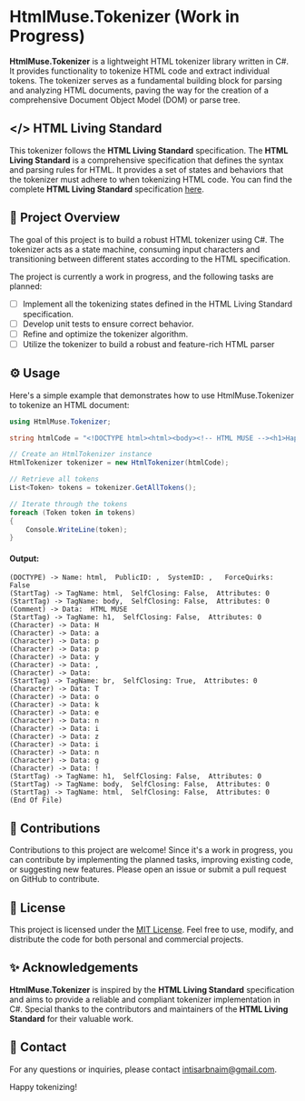 # HtmlMuse.Tokenizer (Work in Progress)

**HtmlMuse.Tokenizer** is a lightweight HTML tokenizer library written in C#. It provides functionality to tokenize HTML code and extract individual tokens. The tokenizer serves as a fundamental building block for parsing and analyzing HTML documents, paving the way for the creation of a comprehensive Document Object Model (DOM) or parse tree.

## </> HTML Living Standard

This tokenizer follows the **HTML Living Standard** specification. The **HTML Living Standard** is a comprehensive specification that defines the syntax and parsing rules for HTML. It provides a set of states and behaviors that the tokenizer must adhere to when tokenizing HTML code. You can find the complete **HTML Living Standard** specification [here](https://html.spec.whatwg.org/multipage/parsing.html).

## 🔎 Project Overview

The goal of this project is to build a robust HTML tokenizer using C#. The tokenizer acts as a state machine, consuming input characters and transitioning between different states according to the HTML specification.

The project is currently a work in progress, and the following tasks are planned:

- ☐ Implement all the tokenizing states defined in the HTML Living Standard specification.
- ☐ Develop unit tests to ensure correct behavior.
- ☐ Refine and optimize the tokenizer algorithm.
- ☐ Utilize the tokenizer to build a robust and feature-rich HTML parser

## ⚙️ Usage

Here's a simple example that demonstrates how to use HtmlMuse.Tokenizer to tokenize an HTML document:

```csharp
using HtmlMuse.Tokenizer;

string htmlCode = "<!DOCTYPE html><html><body><!-- HTML MUSE --><h1>Happy, <br/>Tokenizing!</h1></body></html>";

// Create an HtmlTokenizer instance
HtmlTokenizer tokenizer = new HtmlTokenizer(htmlCode);

// Retrieve all tokens
List<Token> tokens = tokenizer.GetAllTokens();

// Iterate through the tokens
foreach (Token token in tokens)
{
    Console.WriteLine(token);
}

```

#### Output:

```shell
(DOCTYPE) -> Name: html,  PublicID: ,  SystemID: ,   ForceQuirks: False
(StartTag) -> TagName: html,  SelfClosing: False,  Attributes: 0
(StartTag) -> TagName: body,  SelfClosing: False,  Attributes: 0
(Comment) -> Data:  HTML MUSE
(StartTag) -> TagName: h1,  SelfClosing: False,  Attributes: 0
(Character) -> Data: H
(Character) -> Data: a
(Character) -> Data: p
(Character) -> Data: p
(Character) -> Data: y
(Character) -> Data: ,
(Character) -> Data:
(StartTag) -> TagName: br,  SelfClosing: True,  Attributes: 0
(Character) -> Data: T
(Character) -> Data: o
(Character) -> Data: k
(Character) -> Data: e
(Character) -> Data: n
(Character) -> Data: i
(Character) -> Data: z
(Character) -> Data: i
(Character) -> Data: n
(Character) -> Data: g
(Character) -> Data: !
(StartTag) -> TagName: h1,  SelfClosing: False,  Attributes: 0
(StartTag) -> TagName: body,  SelfClosing: False,  Attributes: 0
(StartTag) -> TagName: html,  SelfClosing: False,  Attributes: 0
(End Of File)
```

## 🤝 Contributions

Contributions to this project are welcome! Since it's a work in progress, you can contribute by implementing the planned tasks, improving existing code, or suggesting new features. Please open an issue or submit a pull request on GitHub to contribute.

## 📑 License

This project is licensed under the [MIT License](LICENSE). Feel free to use, modify, and distribute the code for both personal and commercial projects.

## ✨ Acknowledgements

**HtmlMuse.Tokenizer** is inspired by the **HTML Living Standard** specification and aims to provide a reliable and compliant tokenizer implementation in C#. Special thanks to the contributors and maintainers of the **HTML Living Standard** for their valuable work.

## 📧 Contact

For any questions or inquiries, please contact [intisarbnaim@gmail.com](mailto:intisarbnaim@gmail.com).

Happy tokenizing!

